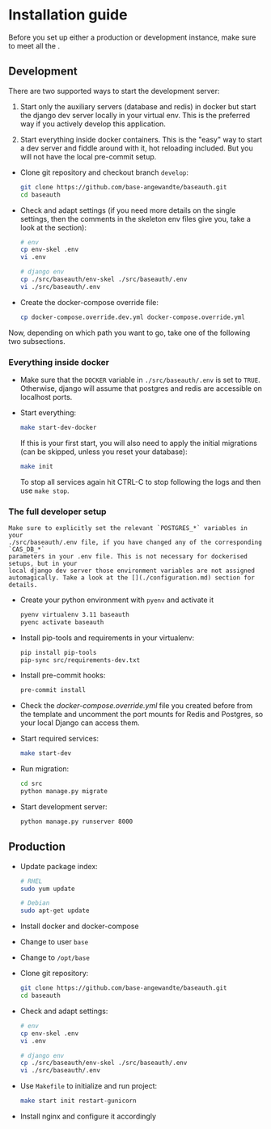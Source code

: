 # Installation guide

Before you set up either a production or development instance, make sure
to meet all the [](./requirements.md).

## Development

There are two supported ways to start the development server:

1. Start only the auxiliary servers (database and redis) in docker
   but start the django dev server locally in your virtual env. This
   is the preferred way if you actively develop this application.

2. Start everything inside docker containers. This is the "easy" way
   to start a dev server and fiddle around with it, hot reloading included.
   But you will not have the local pre-commit setup.

- Clone git repository and checkout branch `develop`:

  ```bash
  git clone https://github.com/base-angewandte/baseauth.git
  cd baseauth
  ```

- Check and adapt settings (if you need more details on the single settings,
  then the comments in the skeleton env files give you, take a look at the
  [](./configuration.md) section):

  ```bash
  # env
  cp env-skel .env
  vi .env

  # django env
  cp ./src/baseauth/env-skel ./src/baseauth/.env
  vi ./src/baseauth/.env
  ```

- Create the docker-compose override file:

  ```bash
  cp docker-compose.override.dev.yml docker-compose.override.yml
  ```

Now, depending on which path you want to go, take one of the following two
subsections.

### Everything inside docker

- Make sure that the `DOCKER` variable in `./src/baseauth/.env` is set to
  `TRUE`. Otherwise, django will assume that postgres and redis are accessible
  on localhost ports.

- Start everything:

  ```bash
  make start-dev-docker
  ```

  If this is your first start, you will also need to apply the initial
  migrations (can be skipped, unless you reset your database):

  ```bash
  make init
  ```

  To stop all services again hit CTRL-C to stop following the logs and then use `make stop`.

### The full developer setup

```{note}
Make sure to explicitly set the relevant `POSTGRES_*` variables in your
./src/baseauth/.env file, if you have changed any of the corresponding `CAS_DB_*`
parameters in your .env file. This is not necessary for dockerised setups, but in your
local django dev server those environment variables are not assigned
automagically. Take a look at the [](./configuration.md) section for details.
```

- Create your python environment with `pyenv` and activate it

  ```bash
  pyenv virtualenv 3.11 baseauth
  pyenc activate baseauth
  ```

- Install pip-tools and requirements in your virtualenv:

  ```bash
  pip install pip-tools
  pip-sync src/requirements-dev.txt
  ```

- Install pre-commit hooks:

  ```bash
  pre-commit install
  ```

- Check the _docker-compose.override.yml_ file you created before from the template
  and uncomment the port mounts for Redis and Postgres, so your local Django can access them.

- Start required services:

  ```bash
  make start-dev
  ```

- Run migration:

  ```bash
  cd src
  python manage.py migrate
  ```

- Start development server:

  ```bash
  python manage.py runserver 8000
  ```

## Production

- Update package index:

  ```bash
  # RHEL
  sudo yum update

  # Debian
  sudo apt-get update
  ```

- Install docker and docker-compose

- Change to user `base`

- Change to `/opt/base`

- Clone git repository:

  ```bash
  git clone https://github.com/base-angewandte/baseauth.git
  cd baseauth
  ```

- Check and adapt settings:

  ```bash
  # env
  cp env-skel .env
  vi .env

  # django env
  cp ./src/baseauth/env-skel ./src/baseauth/.env
  vi ./src/baseauth/.env
  ```

- Use `Makefile` to initialize and run project:

  ```bash
  make start init restart-gunicorn
  ```

- Install nginx and configure it accordingly
